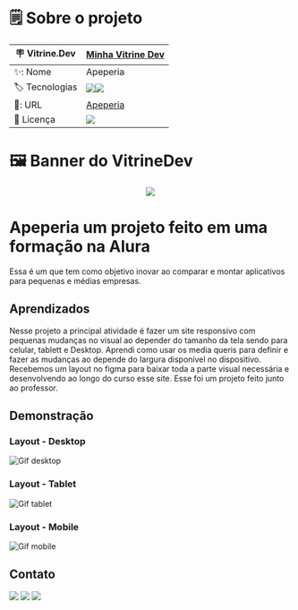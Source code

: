 <div align="center">
<img align="center" src="">
</div>

# 🗒️ Sobre o projeto

| 🪧 Vitrine.Dev |  [Minha Vitrine Dev](https://cursos.alura.com.br/vitrinedev/danielbarreto)   |
| -------------  | --- |
| ✨: Nome        | Apeperia
| 🏷️ Tecnologias | <img src="https://img.shields.io/badge/HTML5-E34F26?style=for-the-badge&logo=html5&logoColor=white"><img src="https://img.shields.io/badge/CSS3-1572B6?style=for-the-badge&logo=css3&logoColor=white">
| 🚀: URL         | [Apeperia](https://apeperia.bohr.io)
| :page_with_curl: Licença         | [<img src="https://img.shields.io/badge/LICENSE-MIT-green"/>](https://choosealicense.com/licenses/mit/) 


# 🖼️ Banner do VitrineDev
<div align="center">

<img src="https://github.com/DanielBarret0/Apeperia/blob/main/gif/Mobile-Apeperia.gif#vitrinedev">
</div>

# Apeperia um projeto feito em uma formação na Alura

Essa é um que tem como objetivo inovar ao comparar e montar aplicativos para pequenas e médias empresas.

## Aprendizados

Nesse projeto a principal atividade é fazer um site responsivo com pequenas mudanças no visual ao depender do tamanho da tela sendo para celular, tablett e Desktop. Aprendi como usar os media queris para definir e fazer as mudanças ao depende do largura disponível no dispositivo. Recebemos um layout no figma para baixar toda a parte visual necessária e desenvolvendo ao longo do curso esse site. Esse foi um projeto feito junto ao professor.

## Demonstração

### Layout - Desktop
![Gif desktop](https://github.com/DanielBarret0/Apeperia/blob/main/gif/Desktop-Apeperia.gif)

### Layout - Tablet
![Gif tablet](https://github.com/DanielBarret0/Apeperia/blob/main/gif/Tablet-Apeperia.gif)

### Layout - Mobile
![Gif mobile](https://github.com/DanielBarret0/Apeperia/blob/main/gif/Mobile-Apeperia.gif)
## Contato

 
 <p align="left">
  <a href="mailto:josedanielbarreto@gmail.com" alt="Gmail" target="_blank">
  <img src="https://img.shields.io/badge/-Gmail-FF0000?style=flat-square&labelColor=FF0000&logo=gmail&logoColor=white&link=mailto:josedanielbarreto@gmail.com"/ target="_blank"></a>

  <a href="https://www.linkedin.com/in/daniel-barreto-1b763216a/" alt="Linkedin" target="_blank">
  <img src="https://img.shields.io/badge/-Linkedin-0e76a8?style=flat-square&logo=Linkedin&logoColor=white&link=https://www.linkedin.com/in/daniel-barreto-1b763216a/" / target="_blank"></a>

  <a href="https://www.instagram.com/daniel.barret0/" alt="Instagram" target="_blank">
  <img src="https://img.shields.io/badge/-Instagram-DF0174?style=flat-square&labelColor=DF0174&logo=instagram&logoColor=white&link=https://www.instagram.com/daniel.barret0/"/ target="_blank"></a>
</p>  
